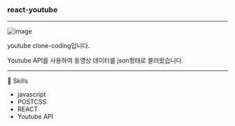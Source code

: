 ### react-youtube
---

![image](https://user-images.githubusercontent.com/62333447/145216751-f47326f6-6262-4a40-899d-ece5e7bf4193.png)

youtube clone-coding입니다.

Youtube API를 사용하여 동영상 데이터를 json형태로 불러왔습니다.



---
🎈 Skills

* javascript
* POSTCSS
* REACT
* Youtube API
